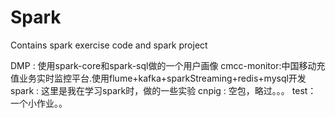 # Spark
Contains spark exercise code and spark project

DMP : 使用spark-core和spark-sql做的一个用户画像
cmcc-monitor:中国移动充值业务实时监控平台.使用flume+kafka+sparkStreaming+redis+mysql开发
spark : 这里是我在学习spark时，做的一些实验
cnpig : 空包，略过。。。
test： 一个小作业。。

